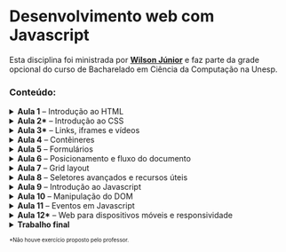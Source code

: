 # Desenvolvimento web com Javascript

Esta disciplina foi ministrada por **[Wilson Júnior](https://github.com/wilsonjr)** e faz parte da grade opcional do curso de Bacharelado em Ciência da Computação na Unesp.

### Conteúdo:

<details>
<summary><b>Aula 1</b> – Introdução ao HTML</summary>

&nbsp;&nbsp;&nbsp;&nbsp;**Exercícios propostos:**

- [Uma página pessoal](https://yudi-unesp.github.io/desenvolvimento-web/Aula%201/Exercício%201/index.html);
- [Uma tabela com o inventário de uma loja](https://yudi-unesp.github.io/desenvolvimento-web/Aula%201/Exercício%202/index.html).

&nbsp;&nbsp;&nbsp;&nbsp;Screenshots:

![](screenshots/Aula_1_-_Exercicio_1.webp)
![](screenshots/Aula_1_-_Exercicio_2.webp)

</details>

<details>
<summary><b>Aula 2*</b> – Introdução ao CSS</summary>

&nbsp;&nbsp;&nbsp;&nbsp;**Exercício proposto:**

- Aplicar os conhecimentos de CSS aprendidos na aula nos projetos da aula anterior.

&nbsp;&nbsp;&nbsp;&nbsp;Foram entregues os mesmos trabalhos da aula anterior, sem alterações, pois já havia CSS nos arquivos.

</details>

<details>
<summary><b>Aula 3*</b> – Links, iframes e vídeos</summary>

&nbsp;&nbsp;&nbsp;&nbsp;Não houve exercício proposto pelo professor.

</details>

<details>
<summary><b>Aula 4</b> – Contêineres</summary>

&nbsp;&nbsp;&nbsp;&nbsp;**Exercícios propostos:**

- [Desafio – Criar uma página contendo apenas uma barra no topo da página, da largura do navegador. A barra deve conter um botão de menu à esquerda, título ao centro e um botão de saída à direta](https://yudi-unesp.github.io/desenvolvimento-web/Aula%204/Exercício%201/index.html);
- [Criar uma página completa de filmes contendo cabeçalho, menu, conteúdo e rodapé](https://yudi-unesp.github.io/desenvolvimento-web/Aula%204/Exercício%202/index.html).

&nbsp;&nbsp;&nbsp;&nbsp;Screenshots:

![](screenshots/Aula_4_-_Exercicio_1.webp)
![](screenshots/Aula_4_-_Exercicio_2.webp)

</details>

<details>
<summary><b>Aula 5</b> – Formulários</summary>

&nbsp;&nbsp;&nbsp;&nbsp;**Exercícios propostos:**

- [Criar uma página para o cadastro em uma rede social](https://yudi-unesp.github.io/desenvolvimento-web/Aula%205/Exercício%201/index.html);
- Qual a diferença entre os métodos GET e POST?

&nbsp;&nbsp;&nbsp;&nbsp;Screenshot:

![](screenshots/Aula_5_-_Exercicio_1.webp)

</details>

<details>
<summary><b>Aula 6</b> – Posicionamento e fluxo do documento</summary>

&nbsp;&nbsp;&nbsp;&nbsp;**Exercício proposto:**

- [Crie a página inicial de um blog sobre qualquer assunto. Devem ser exibidos _cards_ referentes às postagens, contendo uma imagem, breve descrição e um título](https://yudi-unesp.github.io/desenvolvimento-web/Aula%206/Exercício%201/index.html).

&nbsp;&nbsp;&nbsp;&nbsp;Screenshot:

![](screenshots/Aula_6_-_Exercicio_1.webp)

</details>

<details>
<summary><b>Aula 7</b> – Grid layout</summary>

&nbsp;&nbsp;&nbsp;&nbsp;**Exercício proposto:**

- [Utilizar o `grid-template-areas` para organizar uma página com header, footer, main e navbar](https://yudi-unesp.github.io/desenvolvimento-web/Aula%207/Exercício%201/index.html).

&nbsp;&nbsp;&nbsp;&nbsp;Screenshot:

![](screenshots/Aula_7_-_Exercicio_1.webp)

</details>

<details>
<summary><b>Aula 8</b> – Seletores avançados e recursos úteis</summary>

&nbsp;&nbsp;&nbsp;&nbsp;**Exercícios propostos:**

- [Criar uma página que contenha uma lista cujos elementos têm cor diferente nas posições múltiplas de 3](https://yudi-unesp.github.io/desenvolvimento-web/Aula%208/Exercício%201/index.html);
- [Criar uma página que imite um artigo de jornal, em que a primeira letra de cada parágrafo apareça maior](https://yudi-unesp.github.io/desenvolvimento-web/Aula%208/Exercício%202/index.html);
- [Criar uma página que contenha um quadrado que, quando o cursor estiver posicionado em cima dele, o quadrado muda de posição e cor, com transições](https://yudi-unesp.github.io/desenvolvimento-web/Aula%208/Exercício%203/index.html).

&nbsp;&nbsp;&nbsp;&nbsp;Screenshots:

![](screenshots/Aula_8_-_Exercicio_1.webp)
![](screenshots/Aula_8_-_Exercicio_2.webp)
![](screenshots/Aula_8_-_Exercicio_3.gif)

</details>

<details>
<summary><b>Aula 9</b> – Introdução ao Javascript</summary>

&nbsp;&nbsp;&nbsp;&nbsp;**Exercícios propostos:**

- [Criar, em Javascript, uma sequência de questões afim de obter informações pessoais do usuário, para armazená-las em um objeto e, por fim, apresentá-las ao usuário em uma caixa de alerta](https://yudi-unesp.github.io/desenvolvimento-web/Aula%209/Exercício%201/index.html);
- [Criar um jogo de dados com dois jogadores. O objetivo do jogo é alcançar um valor limite com a soma dos dados de cada rodada. Cada jogador lança dois dados nas rodadas. Assim que um jogador atingir o valor limite (ou ultrapassá-lo), deve ser exibido "fim de jogo" e o vencedor](https://yudi-unesp.github.io/desenvolvimento-web/Aula%209/Exercício%202/index.html);

</details>

<details>
<summary><b>Aula 10</b> – Manipulação do DOM</summary>

&nbsp;&nbsp;&nbsp;&nbsp;**Exercícios propostos:**

- [Criar, dinamicamente (com Javascript), no lado esquerdo do site, uma lista com itens, também criados dinamicamente. Deve haver objetos criados dinamicamente na parte direita do site](https://yudi-unesp.github.io/desenvolvimento-web/Aula%2010/Exercício%201/index.html);

&nbsp;&nbsp;&nbsp;&nbsp;Screenshot:

![](screenshots/Aula_10_-_Exercicio_1.webp)

</details>

<details>
<summary><b>Aula 11</b> – Eventos em Javascript</summary>

&nbsp;&nbsp;&nbsp;&nbsp;**Exercícios propostos:**

- Criar um objeto controlado com as setas do teclado que, quando ele atingir as bordas de um quadro, ele volta à posição inicial:
  - [Versão 1](https://yudi-unesp.github.io/desenvolvimento-web/Aula%2011/Exercício%201%201.0/index.html);
  - [Versão 2](https://yudi-unesp.github.io/desenvolvimento-web/Aula%2011/Exercício%201%202.0/index.html).

&nbsp;&nbsp;&nbsp;&nbsp;Screenshots:

![](screenshots/Aula_11_-_Exercicio_1.webp)
![](screenshots/Aula_11_-_Exercicio_2.webp)

</details>

<details>
<summary><b>Aula 12*</b> – Web para dispositivos móveis e responsividade</summary>
&nbsp;&nbsp;&nbsp;&nbsp;Não houve exercício proposto pelo professor.
</details>

<details>
<summary><b>Trabalho final</b></summary>

**[Clique aqui para visualizar o trabalho final](https://yudi-unesp.github.io/desenvolvimento-web/Trabalho%20final/index.html)**

Este trabalho foi desenvolvido em conjunto com [Carlos Santana](https://github.com/cadusantana).

Criar um site de compras que contém:

1. Página principal com apresentação de produtos;
2. Página com detalhes da compra e os dados do usuário;
3. Página com a confirmação do pedido.

4. A página principal deve conter:

   - Todos os produtos disponíveis na loja
     - Lidos de um objeto json
   - Cada produto deve possuir:
     - Nome;
     - Categoria;
     - Preço;
     - Imagem.
   - Devem haver ao menos três categorias;
   - O usuário poderá filtrar produtos por categoria.
   - A página também deve conter:
     - Uma barra de ferramentas para as filtragens (na lateral esquerda);
     - Uma barra na parte superior com o nome do site e um botão para finalizar a compra.

5. A página com detalhes da compra e os dados do usuário deve conter:

   - Campos para os dados do usuário;
   - Um resumo da compra;  
     Esta página corresponde ao carrinho de compras. Não é necessário apresentar informações sobre o método de pagamento.

6. A página com a confirmação do pedido deve conter:
   - Um resumo do pedido;
   - Tempo de frete gerado aleatoriamente.

**[Clique aqui para visualizar o trabalho final](https://yudi-unesp.github.io/desenvolvimento-web/Trabalho%20final/index.html)**

&nbsp;&nbsp;&nbsp;&nbsp;Screenshot:

![](screenshots/Trabalho_final.webp)

</details>

<sub><sup>\*Não houve exercício proposto pelo professor.</sup></sub>
